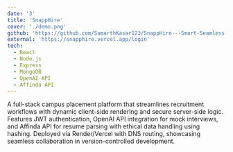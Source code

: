 ```yaml
---
date: '3'
title: 'SnappHire'
cover: './demo.png'
github: 'https://github.com/SamarthKasar123/SnappHire---Smart-Seamless-Student-Placement'
external: 'https://snapphire.vercel.app/login'
tech:
  - React
  - Node.js
  - Express
  - MongoDB
  - OpenAI API
  - Affinda API
---
```


A full-stack campus placement platform that streamlines recruitment workflows with dynamic client-side rendering and secure server-side logic. Features JWT authentication, OpenAI API integration for mock interviews, and Affinda API for resume parsing with ethical data handling using hashing. Deployed via Render/Vercel with DNS routing, showcasing seamless collaboration in version-controlled development.
